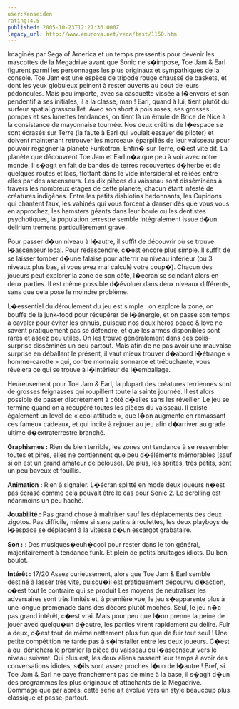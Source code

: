```yaml
---
user:Kenseiden
rating:4.5
published: 2005-10-23T12:27:36.000Z
legacy_url: http://www.emunova.net/veda/test/1150.htm
---
```

Imaginés par Sega of America et un temps pressentis pour devenir les mascottes de la Megadrive avant que Sonic ne s�impose, Toe Jam & Earl figurent parmi les personnages les plus originaux et sympathiques de la console. Toe Jam est une espèce de tripode rouge chaussé de baskets, et dont les yeux globuleux peinent à rester ouverts au bout de leurs pédoncules. Mais peu importe, avec sa casquette vissée à l�envers et son pendentif à ses initiales, il a la classe, man ! Earl, quand à lui, tient plutôt du surfeur spatial grassouillet. Avec son short à pois roses, ses grosses pompes et ses lunettes tendances, on tient là un émule de Brice de Nice à la consistance de mayonnaise tournée. Nos deux crétins de l�espace se sont écrasés sur Terre (la faute à Earl qui voulait essayer de piloter) et doivent maintenant retrouver les morceaux éparpillés de leur vaisseau pour pouvoir regagner la planète Funkotron. Enfin� sur Terre, c�est vite dit. La planète que découvrent Toe Jam et Earl n�a que peu à voir avec notre monde. Il s�agit en fait de bandes de terres recouvertes d�herbe et de quelques routes et lacs, flottant dans le vide intersidéral et reliées entre elles par des ascenseurs. Les dix pièces du vaisseau sont disséminées à travers les nombreux étages de cette planète, chacun étant infesté de créatures indigènes. Entre les petits diablotins bedonnants, les Cupidons qui chantent faux, les vahinés qui vous forcent à danser dès que vous vous en approchez, les hamsters géants dans leur boule ou les dentistes psychotiques, la population terrestre semble intégralement issue d�un delirium tremens particulièrement grave.   

  

Pour passer d�un niveau à l�autre, il suffit de découvrir où se trouve l�ascenseur local. Pour redescendre, c�est encore plus simple. Il suffit de se laisser tomber d�une falaise pour atterrir au niveau inférieur (ou 3 niveaux plus bas, si vous avez mal calculé votre coup�). Chacun des joueurs peut explorer la zone de son côté, l�écran se scindant alors en deux parties. Il est même possible d�évoluer dans deux niveaux différents, sans que cela pose le moindre problème.   

  

L�essentiel du déroulement du jeu est simple : on explore la zone, on bouffe de la junk-food pour récupérer de l�énergie, et on passe son temps à cavaler pour éviter les ennuis, puisque nos deux héros peace & love ne savent pratiquement pas se défendre, et que les armes disponibles sont rares et assez peu utiles. On les trouve généralement dans des colis-surprise disséminés un peu partout. Mais afin de ne pas avoir une mauvaise surprise en déballant le présent, il vaut mieux trouver d�abord l�étrange « homme-carotte » qui, contre monnaie sonnante et trébuchante, vous révélera ce qui se trouve à l�intérieur de l�emballage.   

  

Heureusement pour Toe Jam & Earl, la plupart des créatures terriennes sont de grosses feignasses qui roupillent toute la sainte journée. Il est alors possible de passer discrètement à côté d�elles sans les réveiller. Le jeu se termine quand on a récupéré toutes les pièces du vaisseau. Il existe également un level de « cool attitude », que l�on augmente en ramassant ces fameux cadeaux, et qui incite à rejouer au jeu afin d�arriver au grade ultime d�extraterrestre branché.   

  

**Graphismes :** Rien de bien terrible, les zones ont tendance à se ressembler toutes et pires, elles ne contiennent que peu d�éléments mémorables (sauf si on est un grand amateur de pelouse). De plus, les sprites, très petits, sont un peu baveux et fouillis.   

**Animation :** Rien à signaler. L�écran splitté en mode deux joueurs n�est pas écrasé comme cela pouvait être le cas pour Sonic 2\. Le scrolling est néanmoins un peu haché.   

**Jouabilité :** Pas grand chose à maîtriser sauf les déplacements des deux zigotos. Pas difficile, même si sans patins à roulettes, les deux playboys de l�espace se déplacent à la vitesse d�un escargot grabataire.   

**Son :** : Des musiques�euh�cool pour rester dans le ton général, majoritairement à tendance funk. Et plein de petits bruitages idiots. Du bon boulot.   

**Intérêt :** 17/20 Assez curieusement, alors que Toe Jam & Earl semble destiné à lasser très vite, puisqu�il est pratiquement dépourvu d�action, c�est tout le contraire qui se produit Les moyens de neutraliser les adversaires sont très limités et, à première vue, le jeu s�apparente plus à une longue promenade dans des décors plutôt moches. Seul, le jeu n�a pas grand intérêt, c�est vrai. Mais pour peu que l�on prenne la peine de jouer avec quelqu�un d�autre, les parties virent rapidement au délire. Fuir à deux, c�est tout de même nettement plus fun que de fuir tout seul ! Une petite compétition ne tarde pas à s�installer entre les deux joueurs. C�est à qui dénichera le premier la pièce du vaisseau ou l�ascenseur vers le niveau suivant. Qui plus est, les deux aliens passent leur temps à avoir des conversations idiotes, s�ils sont assez proches l�un de l�autre ! Bref, si Toe Jam & Earl ne paye franchement pas de mine à la base, il s�agit d�un des programmes les plus originaux et attachants de la Megadrive. Dommage que par après, cette série ait évolué vers un style beaucoup plus classique et passe-partout.